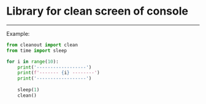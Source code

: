<h1>Library for clean screen of console</h1>
<hr>
Example:

```python
from cleanout import clean
from time import sleep

for i in range(10):
    print('------------------')
    print(f'------- {i} --------')
    print('------------------')
    
    sleep(1)
    clean()
```
